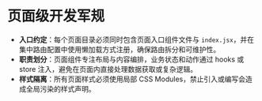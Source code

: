 # 页面级开发军规

- **入口约定**：每个页面目录必须同时包含页面入口组件文件与 `index.jsx`，并在集中路由配置中使用懒加载方式注册，确保路由拆分和可维护性。
- **职责划分**：页面组件专注布局与内容编排，业务状态和动作通过 hooks 或 store 注入，避免在页面内直接处理数据获取或复杂逻辑。
- **样式隔离**：所有页面样式必须使用局部 CSS Modules，禁止引入或编写会造成全局污染的样式声明。
